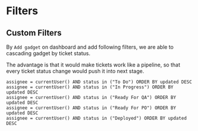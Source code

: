 # Filters

## Custom Filters

By `Add gadget` on dashboard and add following filters, we are able to cascading gadget by ticket status.

The advantage is that it would make tickets work like a pipeline, so that every ticket status change would push it into next stage.

```
assignee = currentUser() AND status in ("To Do") ORDER BY updated DESC
assignee = currentUser() AND status in ("In Progress") ORDER BY updated DESC
assignee = currentUser() AND status in ("Ready For QA") ORDER BY updated DESC
assignee = currentUser() AND status in ("Ready For PO") ORDER BY updated DESC
assignee = currentUser() AND status in ("Deployed") ORDER BY updated DESC
```
